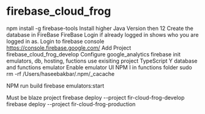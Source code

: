 # firebase_cloud_frog
npm install -g firebase-tools
Install higher Java Version then 12
Create the database in FireBase
FireBase Login if already logged in shows who you are logged in as.
Login to firebase console https://console.firebase.google.com/
Add Project
firebase_cloud_frog_develop
Configure google_analytics
firebase init
emulators, db, hosting, fuctions
use exisiting project
TypeScript
Y
database and functions emulator
Enable emulator UI
NPM I in functions folder
sudo rm -rf /Users/haseebakbar/.npm/_cacache

NPM run build
firebase emulators:start

Must be blaze project
firebase deploy --project fir-cloud-frog-develop
firebase deploy --project fir-cloud-frog-production
